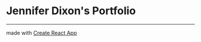 # Jennifer Dixon's Portfolio

***
made with [Create React App](https://github.com/facebookincubator/create-react-app)